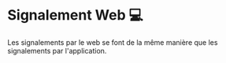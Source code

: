 # Signalement Web 💻

Les signalements par le web se font de la même manière que les signalements par l'application.
